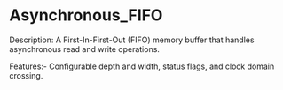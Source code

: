 # Asynchronous_FIFO
Description: A First-In-First-Out (FIFO) memory buffer that handles asynchronous read and write operations.

Features:- Configurable depth and width, status flags, and clock domain crossing.
